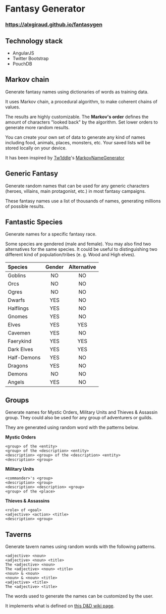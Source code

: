 # Fantasy Generator

### https://alxgiraud.github.io/fantasygen

## Technology stack

 - AngularJS
 - Twitter Bootstrap
 - PouchDB
 
## Markov chain
Generate fantasy names using dictionaries of words as training data. 

It uses Markov chain, a procedural algorithm, to make coherent chains of values. 

The results are highly customizable. The **Markov's order** defines the amount of characters "looked back" by the algorithm. Set lower orders to generate more random results. 

You can create your own set of data to generate any kind of names including food, animals, places, monsters, etc. 
Your saved lists will be stored locally on your device. 

It has been inspired by [Tw1ddle](https://github.com/Tw1ddle)'s [MarkovNameGenerator](https://github.com/Tw1ddle/MarkovNameGenerator)

## Generic Fantasy
Generate random names that can be used for any generic characters (heroes, villains, main protagonist, etc.) in most fantasy campaigns.

These fantasy names use a list of thousands of names, generating millions of possible results.


## Fantastic Species
Generate names for a specific fantasy race. 

Some species are gendered (male and female). You may also find two alternatives for the same species. It could be useful to distinguishing two different kind of population/tribes (e. g. Wood and High elves).

| Species  | Gender | Alternative
| :---         |     :---:      |     :---:      |
| Goblins | NO | NO |
| Orcs | NO | NO |
| Ogres | NO | NO |
| Dwarfs | YES | NO |
| Halflings | YES | NO |
| Gnomes | YES | NO |
| Elves | YES | YES |
| Cavemen | YES | NO |
| Faerykind | YES | YES |
| Dark Elves | YES | YES |
| Half-Demons | YES | NO |
| Dragons | YES | NO |
| Demons | NO | NO |
| Angels | YES | NO |


## Groups
Generate names for Mystic Orders, Military Units and Thieves & Assassin group. They could also be used for any group of adventurers or guilds. 

They are generated using random word with the patterns below.

**Mystic Orders**

    <group> of the <entity>
    <group> of the <description> <entity>
    <description> <group> of the <description> <entity>
    <description> <group>

**Military Units**
    
    <commander>'s <group>
    <description> <group>
    <description> <description> <group>
    <group> of the <place>
       
**Thieves & Assassins**

    <role> of <goal>
    <adjective> <action> <title>
    <description> <group>

## Taverns
Generate tavern names using random words with the following patterns. 

    <adjective> <noun>
    <adjective> <noun> <title>
    The <adjective> <noun>
    The <adjective> <noun> <title>
    <noun> & <noun>
    <noun> & <noun> <title>
    <adjective> <title>
    The <adjective> <title>
    
The words used to generate the names can be customized by the user.

It implements what is defined on [this D&D wiki page](https://www.dandwiki.com/wiki/Well_Over_100_Tavern_Names_(DnD_Other)#Totally_Random).
